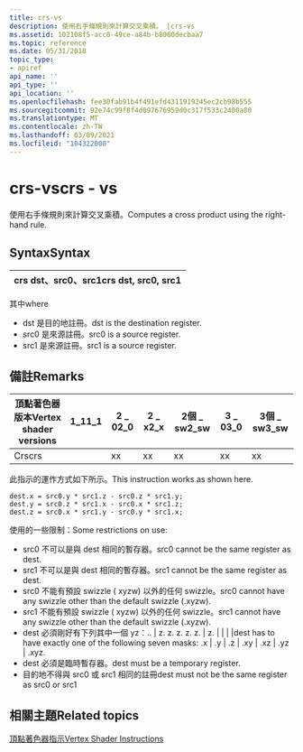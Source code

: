 ```yaml
---
title: crs-vs
description: 使用右手條規則來計算交叉乘積。 |crs-vs
ms.assetid: 102108f5-acc8-49ce-a84b-b8060decbaa7
ms.topic: reference
ms.date: 05/31/2018
topic_type:
- apiref
api_name: ''
api_type: ''
api_location: ''
ms.openlocfilehash: fee30fab91b4f491efd4311919245ec2cb98b555
ms.sourcegitcommit: 92e74c99f8f4d097676959d0c317f533c2400a80
ms.translationtype: MT
ms.contentlocale: zh-TW
ms.lasthandoff: 03/09/2021
ms.locfileid: "104322000"
---
```

# <a name="crs---vs"></a><span data-ttu-id="f1386-104">crs-vs</span><span class="sxs-lookup"><span data-stu-id="f1386-104">crs - vs</span></span>

<span data-ttu-id="f1386-105">使用右手條規則來計算交叉乘積。</span><span class="sxs-lookup"><span data-stu-id="f1386-105">Computes a cross product using the right-hand rule.</span></span>

## <a name="syntax"></a><span data-ttu-id="f1386-106">Syntax</span><span class="sxs-lookup"><span data-stu-id="f1386-106">Syntax</span></span>



| <span data-ttu-id="f1386-107">crs dst、src0、src1</span><span class="sxs-lookup"><span data-stu-id="f1386-107">crs dst, src0, src1</span></span> |
|---------------------|



 

<span data-ttu-id="f1386-108">其中</span><span class="sxs-lookup"><span data-stu-id="f1386-108">where</span></span>

-   <span data-ttu-id="f1386-109">dst 是目的地註冊。</span><span class="sxs-lookup"><span data-stu-id="f1386-109">dst is the destination register.</span></span>
-   <span data-ttu-id="f1386-110">src0 是來源註冊。</span><span class="sxs-lookup"><span data-stu-id="f1386-110">src0 is a source register.</span></span>
-   <span data-ttu-id="f1386-111">src1 是來源註冊。</span><span class="sxs-lookup"><span data-stu-id="f1386-111">src1 is a source register.</span></span>

## <a name="remarks"></a><span data-ttu-id="f1386-112">備註</span><span class="sxs-lookup"><span data-stu-id="f1386-112">Remarks</span></span>



| <span data-ttu-id="f1386-113">頂點著色器版本</span><span class="sxs-lookup"><span data-stu-id="f1386-113">Vertex shader versions</span></span> | <span data-ttu-id="f1386-114">1\_1</span><span class="sxs-lookup"><span data-stu-id="f1386-114">1\_1</span></span> | <span data-ttu-id="f1386-115">2 \_ 0</span><span class="sxs-lookup"><span data-stu-id="f1386-115">2\_0</span></span> | <span data-ttu-id="f1386-116">2 \_ x</span><span class="sxs-lookup"><span data-stu-id="f1386-116">2\_x</span></span> | <span data-ttu-id="f1386-117">2個 \_ sw</span><span class="sxs-lookup"><span data-stu-id="f1386-117">2\_sw</span></span> | <span data-ttu-id="f1386-118">3 \_ 0</span><span class="sxs-lookup"><span data-stu-id="f1386-118">3\_0</span></span> | <span data-ttu-id="f1386-119">3個 \_ sw</span><span class="sxs-lookup"><span data-stu-id="f1386-119">3\_sw</span></span> |
|------------------------|------|------|------|-------|------|-------|
| <span data-ttu-id="f1386-120">Crs</span><span class="sxs-lookup"><span data-stu-id="f1386-120">crs</span></span>                    |      | <span data-ttu-id="f1386-121">x</span><span class="sxs-lookup"><span data-stu-id="f1386-121">x</span></span>    | <span data-ttu-id="f1386-122">x</span><span class="sxs-lookup"><span data-stu-id="f1386-122">x</span></span>    | <span data-ttu-id="f1386-123">x</span><span class="sxs-lookup"><span data-stu-id="f1386-123">x</span></span>     | <span data-ttu-id="f1386-124">x</span><span class="sxs-lookup"><span data-stu-id="f1386-124">x</span></span>    | <span data-ttu-id="f1386-125">x</span><span class="sxs-lookup"><span data-stu-id="f1386-125">x</span></span>     |



 

<span data-ttu-id="f1386-126">此指示的運作方式如下所示。</span><span class="sxs-lookup"><span data-stu-id="f1386-126">This instruction works as shown here.</span></span>


```
dest.x = src0.y * src1.z - src0.z * src1.y;
dest.y = src0.z * src1.x - src0.x * src1.z;
dest.z = src0.x * src1.y - src0.y * src1.x;
```



<span data-ttu-id="f1386-127">使用的一些限制：</span><span class="sxs-lookup"><span data-stu-id="f1386-127">Some restrictions on use:</span></span>

-   <span data-ttu-id="f1386-128">src0 不可以是與 dest 相同的暫存器。</span><span class="sxs-lookup"><span data-stu-id="f1386-128">src0 cannot be the same register as dest.</span></span>
-   <span data-ttu-id="f1386-129">src1 不可以是與 dest 相同的暫存器。</span><span class="sxs-lookup"><span data-stu-id="f1386-129">src1 cannot be the same register as dest.</span></span>
-   <span data-ttu-id="f1386-130">src0 不能有預設 swizzle ( xyzw) 以外的任何 swizzle。</span><span class="sxs-lookup"><span data-stu-id="f1386-130">src0 cannot have any swizzle other than the default swizzle (.xyzw).</span></span>
-   <span data-ttu-id="f1386-131">src1 不能有預設 swizzle ( xyzw) 以外的任何 swizzle。</span><span class="sxs-lookup"><span data-stu-id="f1386-131">src1 cannot have any swizzle other than the default swizzle (.xyzw).</span></span>
-   <span data-ttu-id="f1386-132">dest 必須剛好有下列其中一個 yz：.. \| z. z. z. z. z. \| z. \| \| \| \|</span><span class="sxs-lookup"><span data-stu-id="f1386-132">dest has to have exactly one of the following seven masks: .x \| .y \| .z \| .xy \| .xz \| .yz \| .xyz.</span></span>
-   <span data-ttu-id="f1386-133">dest 必須是臨時暫存器。</span><span class="sxs-lookup"><span data-stu-id="f1386-133">dest must be a temporary register.</span></span>
-   <span data-ttu-id="f1386-134">目的地不得與 src0 或 src1 相同的註冊</span><span class="sxs-lookup"><span data-stu-id="f1386-134">dest must not be the same register as src0 or src1</span></span>

## <a name="related-topics"></a><span data-ttu-id="f1386-135">相關主題</span><span class="sxs-lookup"><span data-stu-id="f1386-135">Related topics</span></span>

<dl> <dt>

[<span data-ttu-id="f1386-136">頂點著色器指示</span><span class="sxs-lookup"><span data-stu-id="f1386-136">Vertex Shader Instructions</span></span>](dx9-graphics-reference-asm-vs-instructions.md)
</dt> </dl>

 

 




